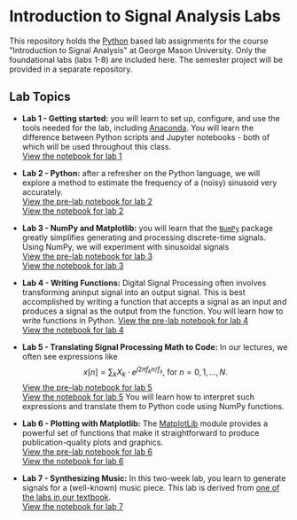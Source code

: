 # Introduction to Signal Analysis Labs

This repository holds the [Python](https://python.org) based lab assignments for the course "Introduction to Signal Analysis" at George Mason University.
Only the foundational labs (labs 1-8) are included here. The semester project will be provided in a separate repository.

## Lab Topics

* **Lab 1 - Getting started:** you will learn to set up, configure, and use the tools needed for the lab, including [Anaconda](https://www.anaconda.org/). You will learn the difference between Python scripts and Jupyter notebooks - both of which will be used throughout this class.</br>
[View the notebook for lab 1](https://nbviewer.org/format/slides/github/bepepa/intro-signal-analysis-lab/blob/main/labs/010_lab_setting_up/setting_up.ipynb)
* **Lab 2 - Python:** after a refresher on the Python language, we will explore a method to estimate the frequency of a (noisy) sinusoid very accurately.</br>
[View the pre-lab notebook for lab 2](https://nbviewer.org/format/slides/github/bepepa/intro-signal-analysis-lab/blob/main/labs/020_lab_intro_python/pre_lab_notes.ipynb)</br>
[View the notebook for lab 2](https://nbviewer.org/format/slides/github/bepepa/intro-signal-analysis-lab/blob/main/labs/020_lab_intro_python/lab.ipynb)
* **Lab 3 - NumPy and Matplotlib:** you will learn that the [`NumPy`](https://numpy.org) package greatly simplifies generating and processing discrete-time signals. Using NumPy, we will experiment with sinusoidal signals</br>
[View the pre-lab notebook for lab 3](https://nbviewer.org/format/slides/github/bepepa/intro-signal-analysis-lab/blob/main/labs/030_lab_intro_numpy/pre_lab_notes.ipynb)</br>
[View the notebook for lab 3](https://nbviewer.org/format/slides/github/bepepa/intro-signal-analysis-lab/blob/main/labs/030_lab_intro_numpy/lab.ipynb)
* **Lab 4 - Writing Functions:** Digital Signal Processing often involves transforming aninput signal into an output signal. This is best accomplished by writing a function that accepts a signal as an input and produces a signal as the output from the function. You will learn how to write functions in Python.
[View the pre-lab notebook for lab 4](https://nbviewer.org/format/slides/github/bepepa/intro-signal-analysis-lab/blob/main/labs/040_lab_functions/pre_lab_notes.ipynb)</br>
[View the notebook for lab 4](https://nbviewer.org/github/bepepa/intro-signal-analysis-lab/blob/main/labs/040_lab_functions/lab.ipynb)

* **Lab 5 - Translating Signal Processing Math to Code:** In our lectures, we often see expressions like
  $$
   x[n] = \sum_{k} X_k \cdot e^{j2\pi f_k n/f_s} \text{, for $n=0, 1, ..., N$.}
  $$
  [View the pre-lab notebook for lab 5](https://nbviewer.org/github/bepepa/intro-signal-analysis-lab/blob/main/labs/050_lab_math/pre_lab_notes.ipynb)</br>
  [View the notebook for lab 5](https://nbviewer.org/github/bepepa/intro-signal-analysis-lab/blob/main/labs/050_lab_math/lab.ipynb)
  You will learn how to interpret such expressions and translate them to Python code using NumPy functions.

* **Lab 6 - Plotting with Matplotlib:** The [MatplotLib](https://matplotlib.org/) module provides a powerful set of functions that make it straightforward to produce publication-quality plots and graphics.</br>
[View the pre-lab notebook for lab 6](https://nbviewer.org/github/bepepa/intro-signal-analysis-lab/blob/main/labs/060_lab_plots/pre_lab_notes.ipynb)</br>
[View the notebook for lab 6](https://nbviewer.org/github/bepepa/intro-signal-analysis-lab/blob/main/labs/060_lab_plots/lab.ipynb)

* **Lab 7 - Synthesizing Music:** In this two-week lab, you learn to generate signals for a (well-known) music piece. This lab is derived from [one of the labs in our textbook](https://dspfirst.gatech.edu/chapters/DSP1st2eLabs/MusicSynthLab.pdf).</br>
[View the notebook for lab 7](https://nbviewer.org/github/bepepa/intro-signal-analysis-lab/blob/main/labs/070_lab_music/lab_part1.ipynb)